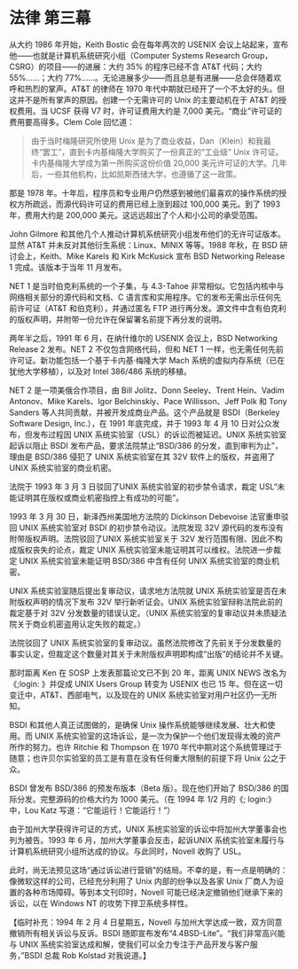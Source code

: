 # 法律 第三幕

从大约 1986 年开始，Keith Bostic 会在每年两次的 USENIX 会议上站起来，宣布他——也就是计算机系统研究小组（Computer Systems Research Group，CSRG）的项目——的进展：大约 35% 的程序已经不含 AT\&T 代码；大约 55%……；大约 77%……。无论进展多少——而且总是有进展——总会伴随着欢呼和热烈的掌声。AT\&T 的律师在 1970 年代中期就已经开了一个不太好的头。但这并不是所有掌声的原因。创建一个无需许可的 Unix 的主要动机在于 AT\&T 的授权费用。当 UCSF 获得 V7 时，许可证费用大约是 7,000 美元。“商业”许可证的费用要高得多。Clem Cole 回忆道：

>由于当时梅隆研究所使用 Unix 是为了商业收益，Dan（Klein）和我最终“罢工”，直到卡内基梅隆大学购买了一份真正的“工业级” Unix 许可证。卡内基梅隆大学成为第一所购买这份价值 20,000 美元许可证的大学。几年后，一些其他机构，比如凯斯西储大学，也遵循了这一政策。

那是 1978 年。十年后，程序员和专业用户仍然感到被他们最喜欢的操作系统的授权方所疏远，而源代码许可证的费用已经上涨到超过 100,000 美元。到了 1993 年，费用大约是 200,000 美元。这远远超出了个人和小公司的承受范围。

John Gilmore 和其他几个人推动计算机系统研究小组发布他们的无许可证版本。显然 AT\&T 并未反对其他衍生系统：Linux、MINIX 等等。1988 年秋，在 BSD 研讨会上，Keith、Mike Karels 和 Kirk McKusick 宣布 BSD Networking Release 1 完成。该版本于当年 11 月发布。

NET 1 是当时伯克利系统的一个子集，与 4.3-Tahoe 非常相似。它包括内核中与网络相关部分的源代码和文档、C 语言库和实用程序。它的发布无需出示任何先前许可证（AT\&T 和伯克利），并通过匿名 FTP 进行再分发。源文件中含有伯克利的版权声明，并附带一份允许在保留署名前提下再分发的说明。

两年半之后，1991 年 6 月，在纳什维尔的 USENIX 会议上，BSD Networking Release 2 发布。NET 2 不仅包含网络代码，但和 NET 1 一样，也无需任何先前许可证。新功能包括一个基于卡内基·梅隆大学 Mach 系统的虚拟内存系统（已在犹他大学移植），以及对 Intel 386/486 系统的移植。

NET 2 是一项美俄合作项目，由 Bill Jolitz、Donn Seeley、Trent Hein、Vadim Antonov、Mike Karels、Igor Belchinskiy、Pace Willisson、Jeff Polk 和 Tony Sanders 等人共同贡献，并被开发成商业产品。这个产品就是 BSDI（Berkeley Software Design, Inc.），在 1991 年底完成，并于 1993 年 4 月 10 日对公众发布，但发布过程因 UNIX 系统实验室（USL）的诉讼而被延迟。UNIX 系统实验室起诉以阻止 BSDI 发布产品，要求法院禁止“BSD/386 的分发，直到审判为止”，理由是 BSD/386 侵犯了 UNIX 系统实验室在其 32V 软件上的版权，并盗用了 UNIX 系统实验室的商业机密。

法院于 1993 年 3 月 3 日驳回了UNIX 系统实验室的初步禁令请求，裁定 USL“未能证明其在版权或商业机密指控上有成功的可能”。

1993 年 3 月 30 日，新泽西州美国地方法院的 Dickinson Debevoise 法官重申驳回 UNIX 系统实验室对 BSDI 的初步禁令动议。法院发现 32V 源代码的发布没有附带版权声明。法院驳回了UNIX 系统实验室关于 32V 发行范围有限、因此不构成版权丧失的论点，裁定 UNIX 系统实验室未能证明其可以维权。法院进一步裁定 UNIX 系统实验室未能证明 BSD/386 中含有任何 UNIX 系统实验室的商业机密。

UNIX 系统实验室随后提出复审动议，请求地方法院就 UNIX 系统实验室是否在未附版权声明的情况下发布 32V 举行新听证会。UNIX 系统实验室辩称法院此前的裁定基于对 32V 分发数量的错误认定。（UNIX 系统实验室的复审动议并未质疑法院关于商业机密盗用认定失败的裁定。）

法院驳回了 UNIX 系统实验室的复审动议。虽然法院修改了先前关于分发数量的事实认定，但裁定这个数量对其关于未附版权声明即构成“出版”的结论并不关键。

那时距离 Ken 在 SOSP 上发表那篇论文已不到 20 年，距离 UNIX NEWS 改名为《;login: 》并促成 UNIX Users Group 转变为 USENIX 也已 15 年。但在这一切变迁中，AT\&T、西部电气，以及现在的 UNIX 系统实验室对用户社区仍一无所知。

BSDI 和其他人真正试图做的，是确保 Unix 操作系统能够继续发展、壮大和使用。而 UNIX 系统实验室的这场诉讼，是一次为保护一个他们发现得太晚的资产所作的努力。也许 Ritchie 和 Thompson 在 1970 年代中期对这个系统管理过于随意；也许贝尔实验室的员工是有意在没有任何重大限制的前提下将 Unix 公之于众。

BSDI 曾发布 BSD/386 的预发布版本（Beta 版）。现在他们开始了 BSD/386 的国际分发。完整源码的价格大约为 1000 美元。（在 1994 年 1/2 月的《; login:》中，Lou Katz 写道：“它能运行！它能运行！”）

由于加州大学获得许可证的方式，UNIX 系统实验室的诉讼中将加州大学董事会也列为被告。1993 年 6 月，加州大学董事会反击，起诉UNIX 系统实验室未履行与计算机系统研究小组所达成的协议。与此同时，Novell 收购了 USL。

此时，尚无法预见这场“通过诉讼进行营销”的结局。不幸的是，有一点是明确的：像微软这样的公司，已经充分利用了 Unix 内部的纷争以及各家 Unix 厂商人为设置的各种市场障碍。等到本文刊印时，Novell 可能已经决定撤销他们继承下来的诉讼，以在 Windows NT 的攻势下捍卫系统多样性。

【临时补充：1994 年 2 月 4 日星期五，Novell 与加州大学达成一致，双方同意撤销所有相关诉讼与反诉。BSDI 随即宣布发布“4.4BSD-Lite”。“我们非常高兴能与 UNIX 系统实验室达成和解，使我们可以全力专注于产品开发与客户服务，”BSDI 总裁 Rob Kolstad 对我说道。】
